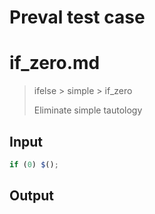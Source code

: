 # Preval test case

# if_zero.md

> ifelse > simple > if_zero
>
> Eliminate simple tautology

## Input

`````js filename=intro
if (0) $();
`````

## Output

`````js filename=intro

`````
